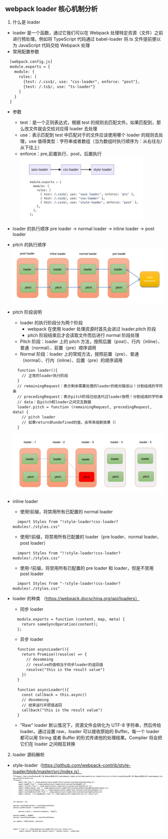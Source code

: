 ## webpack loader 核心机制分析

1. 什么是 loader

- loader 是一个函数，通过它我们可以在 Webpack 处理特定资源（文件）之前进行预处理。例如将 TypeScript 代码通过 babel-loader 将.ts 文件提前便以为 JavaScript 代码交给 Webpack 处理
- 常用配置参数

```
  [webpack.config.js]
  module.exports = {
    module: {
      rules: [
        {test: /.css$/, use: "css-loader", enforce: "post"},
        {test: /.ts$/, use: "ts-loader"}
      ]
    }
  }
```

- 参数

  - test：是一个正则表达式，根据 test 的规则去匹配文件。如果匹配到，那么改文件就会交给对应得 loader 去处理
  - use：表示匹配到 test 中匹配对于的文件应该使用哪个 loader 的规则去处理，use 值得类型：字符串或者数组（当为数组时执行顺序为：从右往左/从下往上）
  - enforce：pre,前置执行、post，后置执行
    ![loader.jpg](./assets/loader.jpg)

- loader 的执行顺序
  pre loader -> normal loader -> inline loader -> post loader

- pitch 的执行顺序
  ![loader-pitch.jpg](./assets/loader-pitch.jpg)

- pitch 阶段说明

  - loader 的执行阶段分为两个阶段
    - webpack 在使用 loader 处理资源时首先会进过 loader.pitch 阶段
    - pitch 阶段结束后才会读取文件而后进行 normal 阶段处理
  - Pitch 阶段：loader 上的 pitch 方法，按照后置（post）、行内（inline）、普通（normal）、前置（pre）顺序调用
  - Normal 阶段：loader 上的常规方法，按照前置（pre）、普通（normal）、行内（inline）、后置（pre）的顺序调用

  ```
    function loader(){
      // 正常的loader执行阶段
    }
    // remainingRequest：表示剩余需要处理的loader的绝对路径以！分割组成的字符串
    // precedingRequest：表示pitch阶段已经迭代过loader按照！分割组成的字符串
    // data：在pitch和loader之间交互数据
    loader.pitch = function (remainingRequest, precedingRequest, data) {
      // pitch loader
      // 如果return非undefined的值，会带来熔断效果（）
    }
  ```

  ![loader-熔断.jpg](./assets/loader-熔断.jpg)

- inline loader
  - 使用!前缀，将禁用所有已配置的 normal loader
  ```
    import Styles from "!style-loader!css-loader?modules!./styles.css"
  ```
  - 使用!!前缀，将禁用所有已配置的 loader（pre loader、normal loader、post loader）
  ```
    import Styles from "!!style-loader!css-loader?modules!./styles.css"
  ```
  - 使用-!前缀，将禁用所有已配置的 pre loader 和 loader，但是不禁用 post loader
  ```
    import Styles from "-!style-loader!css-loader?modules!./styles.css"
  ```

* loader 的种类 （https://webpack.docschina.org/api/loaders）

  - 同步 loader

  ```
    module.exports = function (content, map, meta) {
      return someSyncOperation(content);
    };
  ```

  - 异步 loader

  ```
    function asyncLoader(){
      return Promise((resolve) => {
        // dosomeing
        // resolve的值相当于同步loader的返回值
        resolve("this is the result value")
      })
    }

    function asyncLoader(){
      const callback = this.async()
      // dosomeing
      // 结束运行并把值返回
      callback("this is the result value")
    }
  ```

  - "Raw" loader
    默认情况下，资源文件会转化为 UTF-8 字符串，然后传给 loader。通过设置 raw，loader 可以接收原始的 Buffer。每一个 loader 都可以用 String 或者 Buffer 的形式传递他的处理结果。Complier 将会把它们在 loader 之间相互转换

2. loader 源码解析

- style-loader（https://github.com/webpack-contrib/style-loader/blob/master/src/index.js）
  ![loader-pitch-code.jpg](./assets/loader-pitch-code.jpg)
